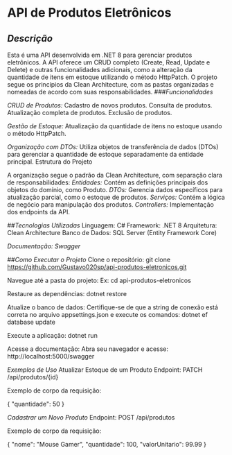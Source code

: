 # API de Produtos Eletrônicos

  

## *Descrição*

Esta é uma API desenvolvida em .NET 8 para gerenciar produtos eletrônicos. A API oferece um CRUD completo (Create, Read, Update e Delete) e outras funcionalidades adicionais, como a alteração da quantidade de itens em estoque utilizando o método HttpPatch.
O projeto segue os princípios da Clean Architecture, com as pastas organizadas e nomeadas de acordo com suas responsabilidades.
###*Funcionalidades*

*CRUD de Produtos:*
Cadastro de novos produtos.
Consulta de produtos.
Atualização completa de produtos.
Exclusão de produtos.

*Gestão de Estoque:*
Atualização da quantidade de itens no estoque usando o método HttpPatch.

*Organização com DTOs:*
Utiliza objetos de transferência de dados (DTOs) para gerenciar a quantidade de estoque separadamente da entidade principal.
Estrutura do Projeto

A organização segue o padrão da Clean Architecture, com separação clara de responsabilidades:
*Entidades:* Contém as definições principais dos objetos do domínio, como Produto.
*DTOs:* Gerencia dados específicos para atualização parcial, como o estoque de produtos.
*Serviços:* Contém a lógica de negócio para manipulação dos produtos.
*Controllers:* Implementação dos endpoints da API.

##*Tecnologias Utilizadas*
Linguagem: C#
Framework: .NET 8
Arquitetura: Clean Architecture
Banco de Dados: SQL Server (Entity Framework Core)

*Documentação: Swagger*

##*Como Executar o Projeto*
Clone o repositório:
git clone https://github.com/Gustavo020sp/api-produtos-eletronicos.git

Navegue até a pasta do projeto:
Ex: cd api-produtos-eletronicos

Restaure as dependências:
dotnet restore

Atualize o banco de dados:
Certifique-se de que a string de conexão está correta no arquivo appsettings.json e execute os comandos:
dotnet ef database update

Execute a aplicação:
dotnet run

Acesse a documentação:
Abra seu navegador e acesse: http://localhost:5000/swagger

*Exemplos de Uso*
Atualizar Estoque de um Produto
Endpoint: PATCH /api/produtos/{id}

Exemplo de corpo da requisição:

{
  "quantidade": 50
}

*Cadastrar um Novo Produto*
Endpoint: POST /api/produtos

Exemplo de corpo da requisição:

{
  "nome": "Mouse Gamer",
  "quantidade": 100,
  "valorUnitario": 99.99
}
